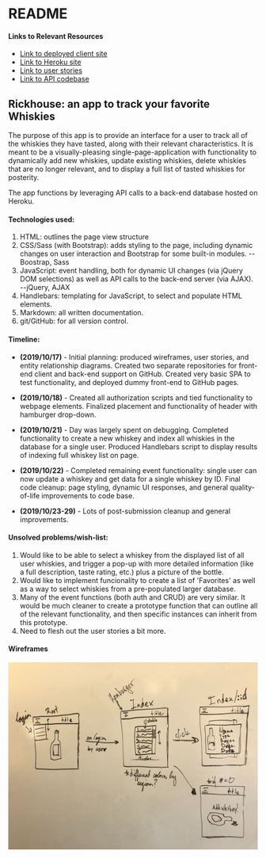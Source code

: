 # README

#### Links to Relevant Resources
- [Link to deployed client site]("https://chardbres.github.io/project_2_client/")
- [Link to Heroku site]('https://dry-scrubland-57892.herokuapp.com/whiskeys')
- [Link to user stories]('https://github.com/chardbres/project_2_client/blob/master/user-stories.md')
- [Link to API codebase](https://github.com/chardbres/project_2_api)

## Rickhouse: an app to track your favorite Whiskies

The purpose of this app is to provide an interface for a user to track all of the whiskies they have tasted, along with their relevant characteristics. It is meant to be a visually-pleasing single-page-application with functionality to dynamically add new whiskies, update existing whiskies, delete whiskies that are no longer relevant, and to display a full list of tasted whiskies for posterity.

The app functions by leveraging API calls to a back-end database hosted on Heroku.

#### Technologies used:

1. HTML: outlines the page view structure
2. CSS/Sass (with Bootstrap): adds styling to the page, including dynamic changes on user interaction and Bootstrap for some built-in modules.
  --Boostrap, Sass
3. JavaScript: event handling, both for dynamic UI changes (via jQuery DOM selections) as well as API calls to the back-end server (via AJAX).
   --jQuery, AJAX
4. Handlebars: templating for JavaScript, to select and populate HTML elements.
5. Markdown: all written documentation.
6. git/GitHub: for all version control.

#### Timeline:
- **(2019/10/17)** - Initial planning: produced wireframes, user stories, and entity relationship diagrams. Created two separate repositories for front-end client and back-end support on GitHub. Created very basic SPA to test functionality, and deployed dummy front-end to GitHub pages.

- **(2019/10/18)** - Created all authorization scripts and tied functionality to webpage elements. Finalized placement and functionality of header with hamburger drop-down.

- **(2019/10/21)** - Day was largely spent on debugging. Completed functionality to create a new whiskey and index all whiskies in the database for a single user. Produced Handlebars script to display results of indexing full whiskey list on page.

- **(2019/10/22)** - Completed remaining event functionality: single user can now update a whiskey and get data for a single whiskey by ID. Final code cleanup: page styling, dynamic UI responses, and general quality-of-life improvements to code base.

- **(2019/10/23-29)** - Lots of post-submission cleanup and general improvements.

#### Unsolved problems/wish-list:
1. Would like to be able to select a whiskey from the displayed list of all user whiskies, and trigger a pop-up with more detailed information (like a full description, taste rating, etc.) plus a picture of the bottle.
2. Would like to implement funcionality to create a list of 'Favorites' as well as a way to select whiskies from a pre-populated larger database.
2. Many of the event functions (both auth and CRUD) are very similar. It would be much cleaner to create a prototype function that can outline all of the relevant functionality, and then specific instances can inherit from this prototype.
3. Need to flesh out the user stories a bit more.

#### Wireframes

![](wireframes.jpg)
